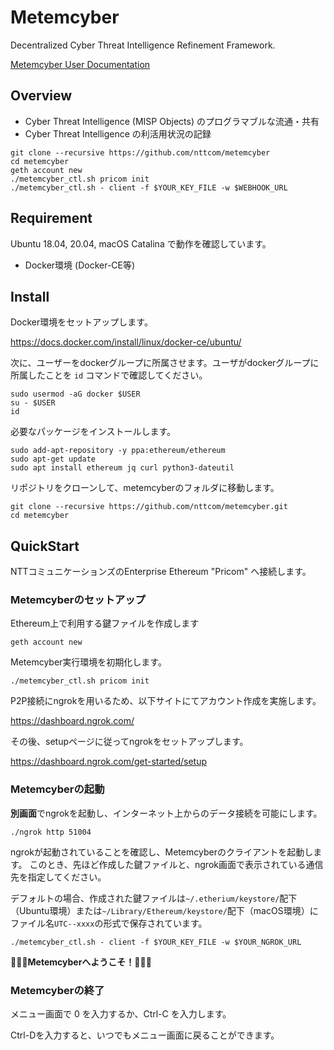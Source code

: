# Metemcyber

Decentralized Cyber Threat Intelligence Refinement Framework.

[Metemcyber User Documentation](https://docs.google.com/document/d/1RL_0hDulTSuogskajhyv--eHGTsOiO6g2WLE4nTned4/edit?usp=sharing)

## Overview

- Cyber Threat Intelligence (MISP Objects) のプログラマブルな流通・共有
- Cyber Threat Intelligence の利活用状況の記録

```
git clone --recursive https://github.com/nttcom/metemcyber
cd metemcyber
geth account new
./metemcyber_ctl.sh pricom init 
./metemcyber_ctl.sh - client -f $YOUR_KEY_FILE -w $WEBHOOK_URL
```

## Requirement

Ubuntu 18.04, 20.04, macOS Catalina で動作を確認しています。

- Docker環境 (Docker-CE等)

## Install

Docker環境をセットアップします。

https://docs.docker.com/install/linux/docker-ce/ubuntu/


次に、ユーザーをdockerグループに所属させます。ユーザがdockerグループに所属したことを `id` コマンドで確認してください。

```
sudo usermod -aG docker $USER
su - $USER
id
```

必要なパッケージをインストールします。
```
sudo add-apt-repository -y ppa:ethereum/ethereum
sudo apt-get update
sudo apt install ethereum jq curl python3-dateutil
```

リポジトリをクローンして、metemcyberのフォルダに移動します。
```
git clone --recursive https://github.com/nttcom/metemcyber.git
cd metemcyber
```

## QuickStart

NTTコミュニケーションズのEnterprise Ethereum "Pricom" へ接続します。

### Metemcyberのセットアップ

Ethereum上で利用する鍵ファイルを作成します
```
geth account new
```

Metemcyber実行環境を初期化します。
```
./metemcyber_ctl.sh pricom init
```

P2P接続にngrokを用いるため、以下サイトにてアカウント作成を実施します。

https://dashboard.ngrok.com/

その後、setupページに従ってngrokをセットアップします。

https://dashboard.ngrok.com/get-started/setup


### Metemcyberの起動

**別画面**でngrokを起動し、インターネット上からのデータ接続を可能にします。
```
./ngrok http 51004
```

ngrokが起動されていることを確認し、Metemcyberのクライアントを起動します。
このとき、先ほど作成した鍵ファイルと、ngrok画面で表示されている通信先を指定してください。

デフォルトの場合、作成された鍵ファイルは`~/.etherium/keystore/`配下（Ubuntu環境）または`~/Library/Ethereum/keystore/`配下（macOS環境）にファイル名`UTC--xxxx`の形式で保存されています。

```
./metemcyber_ctl.sh - client -f $YOUR_KEY_FILE -w $YOUR_NGROK_URL
```

**🎉🎉🎉Metemcyberへようこそ！🎉🎉🎉**

### Metemcyberの終了
メニュー画面で 0 を入力するか、Ctrl-C を入力します。

Ctrl-Dを入力すると、いつでもメニュー画面に戻ることができます。

